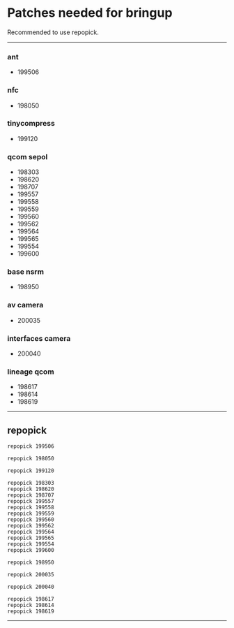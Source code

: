 # Patches needed for bringup

Recommended to use repopick.

-----
### ant
- 199506
### nfc
- 198050
### tinycompress
- 199120
### qcom sepol
- 198303
- 198620
- 198707
- 199557
- 199558
- 199559
- 199560
- 199562
- 199564
- 199565
- 199554
- 199600
### base nsrm
- 198950
### av camera
- 200035
### interfaces camera
- 200040
### lineage qcom
- 198617
- 198614
- 198619


-----


## repopick

```
repopick 199506

repopick 198050

repopick 199120

repopick 198303
repopick 198620
repopick 198707
repopick 199557
repopick 199558
repopick 199559
repopick 199560
repopick 199562
repopick 199564
repopick 199565
repopick 199554
repopick 199600

repopick 198950

repopick 200035

repopick 200040

repopick 198617
repopick 198614
repopick 198619
```




-----
